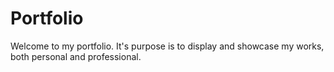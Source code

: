 # Portfolio
Welcome to my portfolio. It's purpose is to display and showcase my works, both personal and professional.
